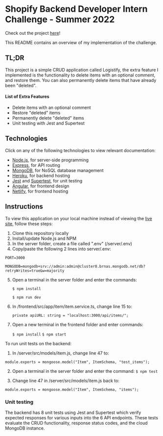 # Shopify Backend Developer Intern Challenge - Summer 2022

Check out the project [here](https://priceless-wing-4b01ed.netlify.app/item/index)!

This README contains an overview of my implementation of the challenge.

## TL;DR

This project is a simple CRUD application called Logistify, the extra feature I implemented is the functionality to delete items with an optional comment, and restore them. You can also permanently delete items that have already been "deleted".

#### List of Extra Features

- Delete items with an optional comment
- Restore "deleted" items
- Permanently delete "deleted" items
- Unit testing with Jest and Supertest

## Technologies

Click on any of the following technologies to view relevant documentation:

- [Node.js](https://nodejs.org/en/docs/), for server-side programming
- [Express](https://expressjs.com/en/api.html), for API routing
- [MongoDB](https://docs.mongodb.com/), for NoSQL database management
- [Heroku](https://devcenter.heroku.com/categories/reference), for backend hosting
- [Jest](https://jestjs.io/docs/getting-started) and [Supertest](https://www.npmjs.com/package/supertest), for unit testing
- [Angular](https://angular.io/docs), for frontend design
- [Netlify](https://docs.netlify.com/), for frontend hosting

## Instructions

To view this application on your local machine instead of viewing the [live site](https://priceless-wing-4b01ed.netlify.app/item/index), follow these steps:

1. Clone this repository locally
2. Install/update Node.js and NPM
3. In the server folder, create a file called ".env" (/server/.env)
4. Copy/paste the following 2 lines into server/.env:

`PORT=3000`

`MONGODB=mongodb+srv://admin:admin@cluster0.brnas.mongodb.net/db?retryWrites=true&w=majority`

5. Open a terminal in the server folder and enter the commands:

    `$ npm install`
    
    `$ npm run dev`

6. In /frontend/src/app/item/item.service.ts, change line 15 to:

    `private apiURL: string = "localhost:3000/api/items/";`


6. Open a new terminal in the frontend folder and enter commands: 

    `$ npm install`
    `$ npm start`

To run unit tests on the backend:

1. In /server/src/models/item.js, change line 47 to:

`module.exports = mongoose.model("Item", ItemSchema, "test_items");`

2. Open a terminal in the server folder and enter the command: `$ npm test` 

3. Change line 47 in /server/src/models/item.js back to:

`module.exports = mongoose.model("Item", ItemSchema, "items");`

### Unit testing

The backend has 8 unit tests using Jest and Supertest which verify expected responses for various inputs into the 6 API endpoints.
These tests evaluate the CRUD functionality, response status codes, and the cloud MongoDB instance.
